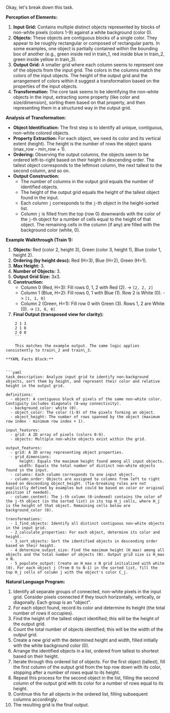 Okay, let's break down this task.

**Perception of Elements:**

1.  **Input Grid:** Contains multiple distinct objects represented by blocks of non-white pixels (colors 1-9) against a white background (color 0).
2.  **Objects:** These objects are contiguous blocks of a single color. They appear to be roughly rectangular or composed of rectangular parts. In some examples, one object is partially contained within the bounding box of another (e.g., green inside red in train_1, red inside blue in train_2, green inside yellow in train_3).
3.  **Output Grid:** A smaller grid where each column seems to represent one of the objects from the input grid. The colors in the columns match the colors of the input objects. The height of the output grid and the arrangement of colors within it suggest a transformation based on the properties of the input objects.
4.  **Transformation:** The core task seems to be identifying the non-white objects in the input, extracting some property (like color and size/dimension), sorting them based on that property, and then representing them in a structured way in the output grid.

**Analysis of Transformation:**

*   **Object Identification:** The first step is to identify all unique, contiguous, non-white colored objects.
*   **Property Extraction:** For each object, we need its color and its vertical extent (height). The height is the number of rows the object spans (max\_row - min\_row + 1).
*   **Ordering:** Observing the output columns, the objects seem to be ordered left-to-right based on their height in descending order. The tallest object corresponds to the leftmost column, the next tallest to the second column, and so on.
*   **Output Construction:**
    *   The number of columns in the output grid equals the number of identified objects.
    *   The height of the output grid equals the height of the tallest object found in the input.
    *   Each column `j` corresponds to the `j`-th object in the height-sorted list.
    *   Column `j` is filled from the top (row 0) downwards with the color of the `j`-th object for a number of cells equal to the height of that object. The remaining cells in the column (if any) are filled with the background color (white, 0).

**Example Walkthrough (Train 1):**

1.  **Objects:** Red (color 2, height 3), Green (color 3, height 1), Blue (color 1, height 2).
2.  **Ordering (by height desc):** Red (H=3), Blue (H=2), Green (H=1).
3.  **Max Height:** 3.
4.  **Number of Objects:** 3.
5.  **Output Grid Size:** 3x3.
6.  **Construction:**
    *   Column 0 (Red, H=3): Fill rows 0, 1, 2 with Red (2). -> `[2, 2, 2]`
    *   Column 1 (Blue, H=2): Fill rows 0, 1 with Blue (1). Row 2 is White (0). -> `[1, 1, 0]`
    *   Column 2 (Green, H=1): Fill row 0 with Green (3). Rows 1, 2 are White (0). -> `[3, 0, 0]`
7.  **Final Output (transposed view for clarity):**
    
```
    2 1 3
    2 1 0
    2 0 0
    ```

    This matches the example output. The same logic applies consistently to train\_2 and train\_3.

**YAML Facts Block:**


```yaml
task_description: Analyze input grid to identify non-background objects, sort them by height, and represent their color and relative height in the output grid.

definitions:
  - object: A contiguous block of pixels of the same non-white color. Contiguity includes diagonals (8-way connectivity).
  - background_color: white (0).
  - object_color: The color (1-9) of the pixels forming an object.
  - object_height: The number of rows spanned by the object (maximum row index - minimum row index + 1).

input_features:
  - grid: A 2D array of pixels (colors 0-9).
  - objects: Multiple non-white objects exist within the grid.

output_features:
  - grid: A 2D array representing object properties.
  - grid_dimensions:
      height: Equals the maximum height found among all input objects.
      width: Equals the total number of distinct non-white objects found in the input.
  - columns: Each column corresponds to one input object.
  - column_order: Objects are assigned to columns from left to right based on descending object_height. (Tie-breaking rules are not explicitly defined by examples but could be based on color or original position if needed).
  - column_content: The j-th column (0-indexed) contains the color of the j-th object (in the sorted list) in its top H_j cells, where H_j is the height of that object. Remaining cells below are background_color (0).

transformations:
  - 1_find_objects: Identify all distinct contiguous non-white objects in the input grid.
  - 2_calculate_properties: For each object, determine its color and height.
  - 3_sort_objects: Sort the identified objects in descending order based on their height.
  - 4_determine_output_size: Find the maximum height (H_max) among all objects and the total number of objects (N). Output grid size is H_max x N.
  - 5_populate_output: Create an H_max x N grid initialized with white (0). For each object j (from 0 to N-1) in the sorted list, fill the top H_j cells of column j with the object's color C_j.
```


**Natural Language Program:**

1.  Identify all separate groups of connected, non-white pixels in the input grid. Consider pixels connected if they touch horizontally, vertically, or diagonally. Each group is an "object".
2.  For each object found, record its color and determine its height (the total number of rows it occupies).
3.  Find the height of the tallest object identified; this will be the height of the output grid.
4.  Count the total number of objects identified; this will be the width of the output grid.
5.  Create a new grid with the determined height and width, filled initially with the white background color (0).
6.  Arrange the identified objects in a list, ordered from tallest to shortest based on their height.
7.  Iterate through this ordered list of objects. For the first object (tallest), fill the first column of the output grid from the top row down with its color, stopping after a number of rows equal to its height.
8.  Repeat this process for the second object in the list, filling the second column of the output grid with its color for a number of rows equal to its height.
9.  Continue this for all objects in the ordered list, filling subsequent columns accordingly.
10. The resulting grid is the final output.